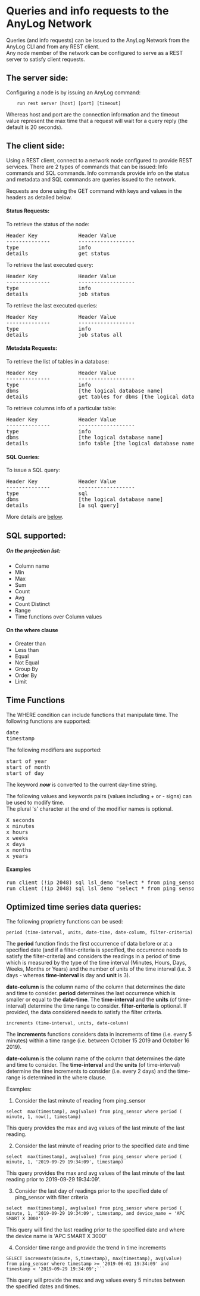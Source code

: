 # Queries and info requests to the AnyLog Network

Queries (and info requests) can be issued to the AnyLog Network from the AnyLog CLI and from any REST client.  
Any node member of the network can be configured to serve as a REST server to satisfy client requests. 

## The server side:

Configuring a node is by issuing an AnyLog command: 
```
	run rest server [host] [port] [timeout]
```
Whereas host and port are the connection information and the timeout value represent the max time that a request will wait for a query reply (the default is 20 seconds).

## The client side:

Using a REST client, connect to a network node configured to provide REST services. 
There are 2 types of commands that can be issued: Info commands and SQL commands. 
Info commands provide info on the status and metadata and SQL commands are queries issued to the network.

Requests are done using the GET command with keys and values in the headers as detailed below.

#### Status Requests:
To retrieve the status of the node:
<pre>
Header Key             Header Value          
--------------         ------------------
type                   info
details                get status
</pre>

To retrieve the last executed query:
<pre>
Header Key             Header Value            
--------------         ------------------
type                   info
details                job status
</pre>

To retrieve the last executed queries:
<pre>
Header Key             Header Value            
--------------         ------------------
type                   info
details                job status all
</pre>

#### Metadata Requests:
To retrieve the list of tables in a database:
<pre>
Header Key             Header Value          
--------------         ------------------
type                   info
dbms                   [the logical database name]
details                get tables for dbms [the logical database name]
</pre>

To retrieve columns info of a particular table:
<pre>
Header Key             Header Value            
--------------         ------------------
type                   info
dbms                   [the logical database name]
details                info table [the logical database name] [the logical table name] columns
</pre>

#### SQL Queries:
To issue a SQL query:
<pre>
Header Key             Header Value          
--------------         ------------------
type                   sql
dbms                   [the logical database name]
details                [a sql query]
</pre>

More details are [below](#queries-using-rest-client).

## SQL supported:

##### On the projection list:
* Column name
* Min
* Max
* Sum
* Count
* Avg
* Count Distinct
* Range
* Time functions over Column values

#### On the where clause
* Greater than
* Less than
* Equal
* Not Equal
* Group By
* Order By
* Limit

## Time Functions

The WHERE condition can include functions that manipulate time.
The following functions are supported:

<pre>
date
timestamp
</pre>


The following modifiers are supported:

<pre>
start of year
start of month
start of day
</pre>

The keyword ***now*** is converted to the current day-time string.  

The following values and keywords pairs (values including + or - signs) can be used to modify time.  
The plural 's' character at the end of the modifier names is optional.  

<pre>
X seconds
x minutes
x hours
x weeks
x days
x months
x years
</pre>

#### Examples

<pre>
run client (!ip 2048) sql lsl_demo "select * from ping_sensor where reading_time = date(date('now','start of month','+1 month','-1 day', '-2 hours', '+2 minuts'));"    
run client (!ip 2048) sql lsl_demo "select * from ping_sensor where reading_time = timestamp('2020-05-28 18:56:49.890199','+1 month','-1 day', '-2 hours', '+2 minuts');"
</pre>

  
## Optimized time series data queries:

The following proprietry functions can be used:
```
period (time-interval, units, date-time, date-column, filter-criteria)
```
The **period** function finds the first occurrence of data before or at a specified date (and if a filter-criteria is 
specified, the occurrence needs to satisfy the filter-criteria) and considers the readings
in a period of time which is measured by the type of the time interval (Minutes, Hours, Days, Weeks, Months or Years)
and the number of units of the time interval (i.e. 3 days - whereas **time-interval** is day and **unit** is 3).

**date-column** is the column name of the column that determines the date and time to consider.
**period** determines the last occurrence which is smaller or equal to the **date-time**.
The **time-interval** and the **units** (of time-interval) determine the time range to consider.
**filter-criteria** is optional. If provided, the data considered needs to satisfy the filter criteria.


```
increments (time-interval, units, date-column)
```
The **increments** functions considers data in increments of time (i.e. every 5 minutes) within a time range 
(i.e. between October 15 2019 and October 16 2019). 

**date-column** is the column name of the column that determines the date and time to consider.
The **time-interval** and the **units** (of time-interval) determine the time increments to consider (i.e. every 2 days) 
and the time-range is determined in the where clause.

Examples:

1) Consider the last minute of reading from ping_sensor  
```
select  max(timestamp), avg(value) from ping_sensor where period ( minute, 1, now(), timestamp) 
```
This query provides the max and avg values of the last minute of the last reading.

2) Consider the last minute of reading prior to the specified date and time  
```
select  max(timestamp), avg(value) from ping_sensor where period ( minute, 1, '2019-09-29 19:34:09', timestamp)
```
This query provides the max and avg values of the last minute of the last reading prior to 2019-09-29 19:34:09'.

3) Consider the last day of readings prior to the specified date of ping_sensor with filter criteria  
```
select  max(timestamp), avg(value) from ping_sensor where period ( minute, 1, '2019-09-29 19:34:09', timestamp, and device_name = 'APC SMART X 3000')
```
This query will find the last reading prior to the specified date and where the device name is  'APC SMART X 3000'

4) Consider time range and provide the trend in time increments 
```
SELECT increments(minute, 5,timestamp), max(timestamp), avg(value) from ping_sensor where timestamp >= '2019-06-01 19:34:09' and timestamp < '2019-09-29 19:34:09';```
```
This query will provide the max and avg values every 5 minutes between the specified dates and times.

